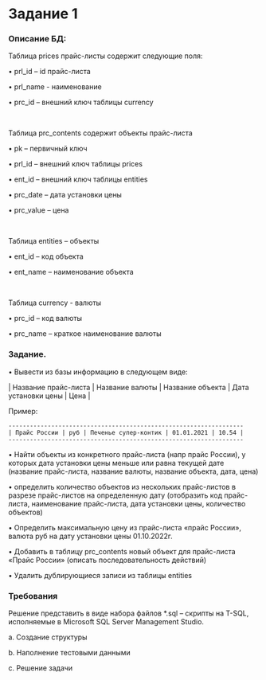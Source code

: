 # Задание 1

### Описание БД:

Таблица prices прайс-листы содержит следующие поля:

• prl_id – id прайс-листа

• prl_name - наименование

• prc_id – внешний ключ таблицы currency

</br>

Таблица prc_contents содержит объекты прайс-листа

• pk – первичный ключ

• prl_id – внешний ключ таблицы prices

• ent_id – внешний ключ таблицы entities

• prc_date – дата установки цены

• prc_value – цена

</br>

Таблица entities – объекты

• ent_id – код объекта

• ent_name – наименование объекта

</br>

Таблица currency - валюты

• prc_id – код валюты

• prc_name – краткое наименование валюты


### Задание.
• Вывести из базы информацию в следующем виде:

| Название прайс-листа | Название валюты | Название объекта | Дата установки цены | Цена |


Пример:

```
------------------------------------------------------------------
| Прайс России | руб | Печенье супер-контик | 01.01.2021 | 10.54 |
------------------------------------------------------------------
```

• Найти объекты из конкретного прайс-листа (напр прайс России), у которых дата установки
цены меньше или равна текущей дате (название прайс-листа, название валюты, название
объекта, дата, цена)

• определить количество объектов из нескольких прайс-листов в разрезе прайс-листов на
определенную дату (отобразить код прайс-листа, наименование прайс-листа, дата
установки цены, количество объектов)

• Определить максимальную цену из прайс-листа «прайс России», валюта руб на дату
установки цены 01.10.2022г.

• Добавить в таблицу prc_contents новый объект для прайс-листа «Прайс России» (описать
последовательность действий)

• Удалить дублирующиеся записи из таблицы entities

### Требования

Решение представить в виде набора файлов *.sql – cкрипты на T-SQL, исполняемые в
Microsoft SQL Server Management Studio.

a. Создание структуры

b. Наполнение тестовыми данными

c. Решение задачи
